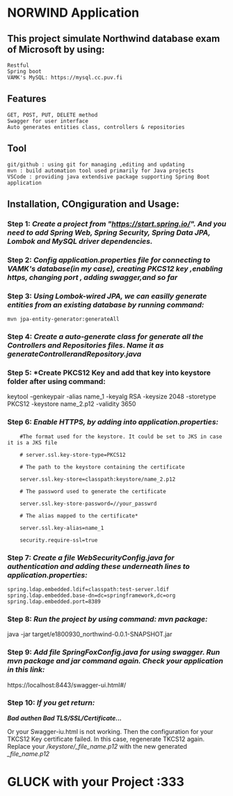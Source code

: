 # NORWIND Application

## This project simulate Northwind database exam of Microsoft by using:

    Restful
    Spring boot
    VAMK's MySQL: https://mysql.cc.puv.fi

## Features

    GET, POST, PUT, DELETE method
    Swagger for user interface
    Auto generates entities class, controllers & repositories

## Tool

    git/github : using git for managing ,editing and updating
    mvn : build automation tool used primarily for Java projects
    VSCode : providing java extendsive package supporting Spring Boot application

## Installation, COngiguration and Usage:
### Step 1: *Create a project from "https://start.spring.io/". And you need to add Spring Web, Spring Security, Spring Data JPA, Lombok and MySQL driver dependencies.*

### Step 2: *Config application.properties file for connecting to VAMK's database(in my case), creating PKCS12 key ,enabling https, changing port , adding swagger,and so far*

### Step 3: *Using Lombok-wired JPA, we can easilly generate entities from an existing database by running command:*

    mvn jpa-entity-generator:generateAll

### Step 4: *Create a auto-generate class for generate all the Controllers and Repositories files. Name it as generateControllerandRepository.java*

### Step 5: *Create PKCS12 Key and add that key into keystore folder after using command:

keytool -genkeypair -alias name_1 -keyalg RSA -keysize 2048 -storetype PKCS12 -keystore name_2.p12 -validity 3650

### Step 6: *Enable HTTPS, by adding into application.properties:*


        #The format used for the keystore. It could be set to JKS in case it is a JKS file

        # server.ssl.key-store-type=PKCS12

        # The path to the keystore containing the certificate

        server.ssl.key-store=classpath:keystore/name_2.p12

        # The password used to generate the certificate

        server.ssl.key-store-password=//your_passwrd

        # The alias mapped to the certificate*

        server.ssl.key-alias=name_1

        security.require-ssl=true

### Step 7: *Create a file WebSecurityConfig.java for authentication and adding these underneath lines to application.properties:*


    spring.ldap.embedded.ldif=classpath:test-server.ldif
    spring.ldap.embedded.base-dn=dc=springframework,dc=org
    spring.ldap.embedded.port=8389


### Step 8: *Run the project by using command: mvn package:*


java -jar target/e1800930_northwind-0.0.1-SNAPSHOT.jar 

### Step 9: *Add file SpringFoxConfig.java for using swagger. Run mvn package and jar command again. Check your application in this link:*

https://localhost:8443/swagger-ui.html#/

### Step 10: *If you get return:*

**_Bad authen
Bad TLS/SSL/Certificate..._**

Or your Swagger-iu.html is not working.
Then the configuration for your TKCS12 Key certificate failed. In this case, regenerate TKCS12 again.
Replace your */keystore/_file_name.p12* with the new generated *_file_name.p12*

# GLUCK with your Project :333

